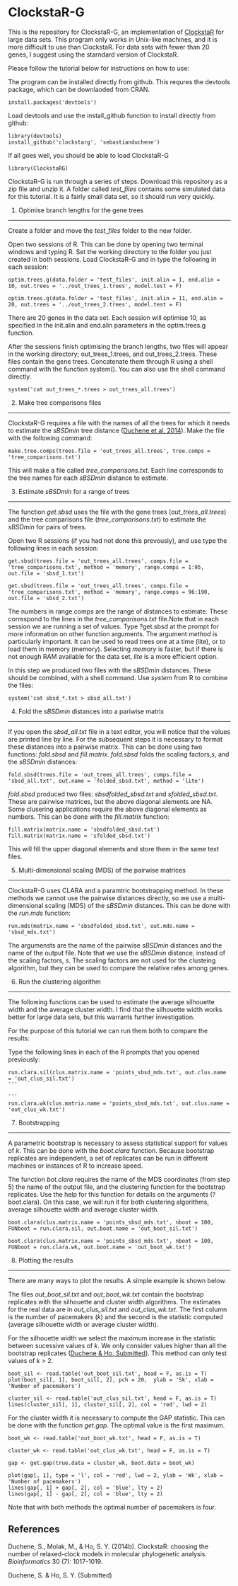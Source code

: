ClockstaR-G
===========

This is the repository for ClockstaR-G, an implementation of [ClockstaR](https://github.com/sebastianduchene/clockstar) for large data sets. This program only works in Unix-like machines, and it is more difficult to use than ClockstaR. For data sets with fewer than 20 genes, I suggest using the starndard version of ClockstaR.

Please follow the tutorial below for instructions on how to use:

The program can be installed directly from github. This requres the devtools package, which can be downlaoded from CRAN.

```
install.packages('devtools')
```

Load devtools and use the install_github function to install directly from github:

```
library(devtools)
install_github('clockstarg', 'sebastianduchene')
```

If all goes well, you should be able to load ClockstaR-G

```
library(ClockstaRG)
```

ClockstaR-G is run through a series of steps. Download this repository as a zip file and unzip it. A folder called *test_files* contains some simulated data for this tutorial. It is a fairly small data set, so it should run very quickly.

1. Optimise branch lengths for the gene trees
---------------------------------------------

Create a folder and move the *test_files* folder to the new folder.
 
Open two sessions of R. This can be done by opening two terminal windows and typing R. Set the working directory to the folder you just created in both sessions. Load ClockstaR-G and in type the following in each session:

```
optim.trees.g(data.folder = 'test_files', init.alin = 1, end.alin = 10, out.trees = '../out_trees_1.trees', model.test = F)
```

```
optim.trees.g(data.folder = 'test_files', init.alin = 11, end.alin = 20, out.trees = '../out_trees_2.trees', model.test = F)
```

There are 20 genes in the data set. Each session will optimise 10, as specified in the init.alin and end.alin parameters in the optim.trees.g function.

After the sessions finish optimising the branch lengths, two files will appear in the working directory; out_trees_1.trees, and out_trees_2.trees. These files contain the gene trees. Concatenate them through R using a shell command with the function system(). You can also use the shell command directly.

```
system('cat out_trees_*.trees > out_trees_all.trees')
```

2. Make tree comparisons files
-------------------------------

ClockstaR-G requires a file with the names of all the trees for which it needs to estimate the *sBSDmin* tree distance ([Duchene et al. 2014](#references)). Make the file with the following command:

```
make.tree.comps(trees.file = 'out_trees_all.trees', tree.comps = 'tree_comparisons.txt')
```

This will make a file called *tree_comparisons.txt*. Each line corresponds to the tree names for each *sBSDmin* distance to estimate.


3. Estimate *sBSDmin* for a range of trees
------------------------------------------

The function *get.sbsd* uses the file with the gene trees (*out_trees_all.trees*) and the tree comparisons file (*tree_comparisons.txt*) to estimate the *sBSDmin* for pairs of trees.

Open two R sessions (if you had not done this prevously), and use type the following lines in each session:

```
get.sbsd(trees.file = 'out_trees_all.trees', comps.file = 'tree_comparisons.txt', method = 'memory', range.comps = 1:95, out.file = 'sbsd_1.txt')
```

```
get.sbsd(trees.file = 'out_trees_all.trees', comps.file = 'tree_comparisons.txt', method = 'memory', range.comps = 96:190, out.file = 'sbsd_2.txt')
```

The numbers in range.comps are the range of distances to estimate. These correspond to the lines in the *tree_comparisons.txt* file.Note that in each session we are running a set of values. Type ?get.sbsd at the prompt for more information on other function arguments. The argument *method* is particularly important. It can be used to read trees one at a time (lite), or to load them in memory (memory). Selecting *memory* is faster, but if there is not enough RAM available for the data set, *lite* is a more efficient option.

In this step we produced two files with the *sBSDmin* distances. These should be combined, with a shell command. Use *system* from R to combine the files:

```
system('cat sbsd_*.txt > sbsd_all.txt')
```

4. Fold the *sBSDmin* distances into a pariwise matrix
------------------------------------------------------

If you open the *sbsd_all.txt* file in a text editor, you will notice that the values are printed line by line. For the subsequent steps it is necessary to format these distances into a pairwise matrix. This can be done using two functions: *fold.sbsd* and *fill.matrix*. 
*fold.sbsd* folds the scaling factors,*s*, and the *sBSDmin* distances:

```
fold.sbsd(trees.file = 'out_trees_all.trees', comps.file = 'sbsd_all.txt', out.name = 'folded_sbsd.txt', method = 'lite')
```

*fold.sbsd* produced two files: *sbsdfolded_sbsd.txt* and *sfolded_sbsd.txt*. These are pairwise matrices, but the above diagonal alements are NA. Some clusering applications require the above diagonal elements as numbers. This can be done with the *fill.matrix* function:

```
fill.matrix(matrix.name = 'sbsdfolded_sbsd.txt')
fill.matrix(matrix.name = 'sfolded_sbsd.txt')
```

This will fill the upper diagonal elements and store them in the same text files.

5. Multi-dimensional scaling (MDS) of the pairwise matrices
-----------------------------------------------------

ClockstaR-G uses CLARA and a paramtric bootstrapping method. In these methods we cannot use the pairwise distances directly, so we use a multi-dimensional scaling (MDS) of the *sBSDmin* distances. This can be done with the *run.mds* function:

```
run.mds(matrix.name = 'sbsdfolded_sbsd.txt', out.mds.name = 'sbsd_mds.txt')
```

The argumensts are the name of the pairwise *sBSDmin* distances and the name of the output file. Note that we use the *sBSDmin* distance, instead of the scaling factors, *s*. The scaling factors are not used for the clusteing algorithm, but they can be used to compare the relative rates among genes.


6. Run the clustering algorithm 
-------------------------------

The following functions can be used to estimate the average silhouette width and the average cluster width. I find that the silhouette width works better for large data sets, but this warrants further investigation.

For the purpose of this tutorial we can run them both to compare the results:

Type the following lines in each of the R prompts that you opened previously:

````
run.clara.sil(clus.matrix.name = 'points_sbsd_mds.txt', out.clus.name = 'out_clus_sil.txt')
```

```
run.clara.wk(clus.matrix.name = 'points_sbsd_mds.txt', out.clus.name = 'out_clus_wk.txt')
````


7. Bootstrapping 
----------------

A parametric bootstrap is necessary to assess statistical support for values of *k*. This can be done with the *boot.clara* function. Because bootstrap replicates are independent, a set of replicates can be run in different machines or instances of R to increase speed.

The function *bot.clara* requires the name of the MDS coordinates (from step 5) the name of the output file, and the clustering function for the bootstrap replicates. Use the help for this function for details on the arguments (?boot.clara). On this case, we will run it for both clustering algorithms, average silhouette width and average cluster width. 

```
boot.clara(clus.matrix.name = 'points_sbsd_mds.txt', nboot = 100, FUNboot = run.clara.sil, out.boot.name = 'out_boot_sil.txt')
```
```
boot.clara(clus.matrix.name = 'points_sbsd_mds.txt', nboot = 100, FUNboot = run.clara.wk, out.boot.name = 'out_boot_wk.txt')
```

8. Plotting the results
-----------------------------------

There are many ways to plot the results. A simple example is shown below.

The files *out_boot_sil.txt* and *out_boot_wk.txt* contain the bootstrap replicates with the silhouette and cluster width algorithms. The estimates for the real data are in *out_clus_sil.txt* and *out_clus_wk.txt*. The first column is the number of pacemakers (*k*) and the second is the statistic computed (average silhouette width or average cluster width).

For the silhouette width we select the maximum increase in the statistic between sucessive values of *k*. We only consider values higher than all the bootstrap replicates ([Duchene & Ho, Submitted](#references)). This method can only test values of *k* > 2.

```{r}
boot_sil <- read.table('out_boot_sil.txt', head = F, as.is = T)
plot(boot_sil[, 1], boot_sil[, 2], pch = 20,  ylab = 'Sk', xlab = 'Number of pacemakers')

cluster_sil <- read.table('out_clus_sil.txt', head = F, as.is = T)
lines(cluster_sil[, 1], cluster_sil[, 2], col = 'red', lwd = 2)
```

For the cluster width it is necessary to compute the GAP statistic. This can be done with the function *get.gap*. The optimal value is the first maximum. 

```{r}
boot_wk <- read.table('out_boot_wk.txt', head = F, as.is = T)

cluster_wk <- read.table('out_clus_wk.txt', head = F, as.is = T)

gap <- get.gap(true.data = cluster_wk, boot.data = boot_wk)

plot(gap[, 1], type = 'l', col = 'red', lwd = 2, ylab = 'Wk', xlab = 'Number of pacemakers')
lines(gap[, 1] + gap[, 2], col = 'blue', lty = 2)
lines(gap[, 1] - gap[, 2], col = 'blue', lty = 2)
```

Note that with both methods the optimal number of pacemakers is four. 




References
----------

Duchene, S., Molak, M., & Ho, S. Y. (2014b). ClockstaR: choosing the number of relaxed-clock models in molecular phylogenetic analysis. *Bioinformatics* 30 (7): 1017-1019.

Duchene, S. & Ho, S. Y. (Submitted)